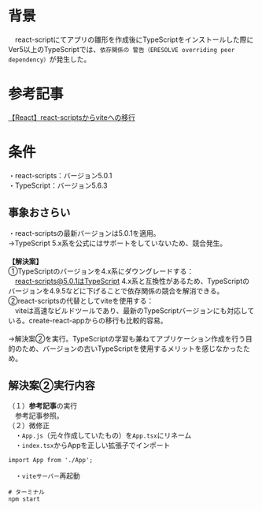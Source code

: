 # 背景
　react-scriptにてアプリの雛形を作成後にTypeScriptをインストールした際にVer5以上のTypeScriptでは、`依存関係の
警告（ERESOLVE overriding peer dependency）`が発生した。<br>

# 参考記事

[【React】react-scriptsからviteへの移行](https://zenn.dev/xronotech/articles/11e671bf0315e7 "【React】react-scriptsからviteへの移行")

# 条件
・react-scripts：バージョン5.0.1<br>
・TypeScript：バージョン5.6.3

## 事象おさらい　
・react-scriptsの最新バージョンは5.0.1を適用。<br>→TypeScript 5.x系を公式にはサポートをしていないため、競合発生。
<br><br>
**【解決案】**<br>
①TypeScriptのバージョンを4.x系にダウングレードする：<br>
　react-scripts@5.0.1はTypeScript 4.x系と互換性があるため、TypeScriptのバージョンを4.9.5などに下げることで依存関係の競合を解消できる。<br>
②react-scriptsの代替としてviteを使用する：<br>
　viteは高速なビルドツールであり、最新のTypeScriptバージョンにも対応している。create-react-appからの移行も比較的容易。<br>
<br>
→解決案②を実行。TypeScriptの学習も兼ねてアプリケーション作成を行う目的のため、バージョンの古いTypeScriptを使用するメリットを感じなかったため。

## 解決案②実行内容
（１）**参考記事**の実行<br>
　参考記事参照。<br>
（２）微修正<br>
　・`App.js`（元々作成していたもの）を`App.tsx`にリネーム<br>
　・`index.tsx`からAppを正しい拡張子でインポート
```index.tsx
import App from './App';
```
　・`viteサーバー`再起動
```
# ターミナル
npm start
```
